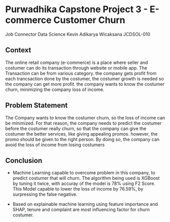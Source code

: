 # Purwadhika Capstone Project 3 - E-commerce Customer Churn
Job Connector Data Science 
 Kevin Adikarya Wicaksana
 JCDSOL-010

## **Context**
The online retail company (e-commerce) is a place where seller and costumer can do its transaction through website or mobile app. The Transaction can be from various category. the company gets profit from each trancsaction done by the costumer, the costumer growth is needed so the company can get more profit. the company wants to know the costumer churn, minimizing the company loss of income.

## **Problem Statement**
The Company wants to know the costumer churn, so the loss of income can be minimized. For that reason, the company needs to predict the costumer before the costumer really churn, so that the company can give the costumer the better services, like giving appealing promos. however, the promo should be given to the right person. By doing so, the company can avoid the loss of income from losing costumers

## **Conclusion**
* Machine Learning capable to overcome problem in this company, to predict costumer that will churn. The algorithm being used is XGBoost by tuning it twice, with accuray of the model is 78% using F2 Score. This Model capable to lower the loss of income by 76.59%, by surpressing the false negative.

* Based on explainable machine learning using feature importance and SHAP, tenure and complaint are most influencing factor for churn costumer.